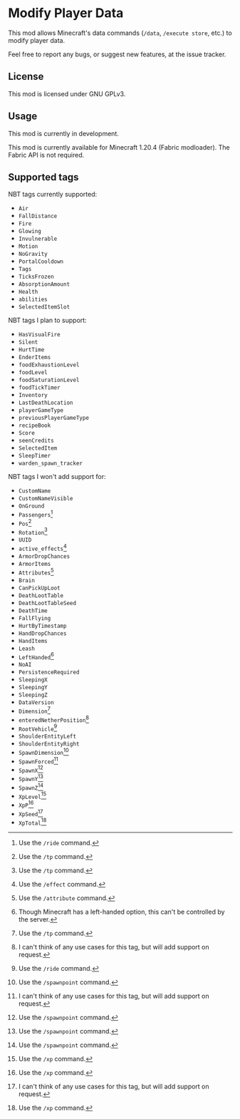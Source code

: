 # Modify Player Data

This mod allows Minecraft's data commands (`/data`, `/execute store`, etc.) to modify player data.

Feel free to report any bugs, or suggest new features, at the issue tracker.

## License

This mod is licensed under GNU GPLv3.

## Usage

This mod is currently in development.

This mod is currently available for Minecraft 1.20.4 (Fabric modloader). The Fabric API is not
required.

## Supported tags

NBT tags currently supported:

- `Air`
- `FallDistance`
- `Fire`
- `Glowing`
- `Invulnerable`
- `Motion`
- `NoGravity`
- `PortalCooldown`
- `Tags`
- `TicksFrozen`
- `AbsorptionAmount`
- `Health`
- `abilities`
- `SelectedItemSlot`

NBT tags I plan to support:

- `HasVisualFire`
- `Silent`
- `HurtTime`
- `EnderItems`
- `foodExhaustionLevel`
- `foodLevel`
- `foodSaturationLevel`
- `foodTickTimer`
- `Inventory`
- `LastDeathLocation`
- `playerGameType`
- `previousPlayerGameType`
- `recipeBook`
- `Score`
- `seenCredits`
- `SelectedItem`
- `SleepTimer`
- `warden_spawn_tracker`

NBT tags I won't add support for:

- `CustomName`
- `CustomNameVisible`
- `OnGround`
- `Passengers`[^1]
- `Pos`[^2]
- `Rotation`[^2]
- `UUID`
- `active_effects`[^3]
- `ArmorDropChances`
- `ArmorItems`
- `Attributes`[^4]
- `Brain`
- `CanPickUpLoot`
- `DeathLootTable`
- `DeathLootTableSeed`
- `DeathTime`
- `FallFlying`
- `HurtByTimestamp`
- `HandDropChances`
- `HandItems`
- `Leash`
- `LeftHanded`[^5]
- `NoAI`
- `PersistenceRequired`
- `SleepingX`
- `SleepingY`
- `SleepingZ`
- `DataVersion`
- `Dimension`[^2]
- `enteredNetherPosition`[^9]
- `RootVehicle`[^1]
- `ShoulderEntityLeft`
- `ShoulderEntityRight`
- `SpawnDimension`[^7]
- `SpawnForced`[^9]
- `SpawnX`[^7]
- `SpawnY`[^7]
- `SpawnZ`[^7]
- `XpLevel`[^8]
- `XpP`[^8]
- `XpSeed`[^9]
- `XpTotal`[^8]

[^1]: Use the `/ride` command.
[^2]: Use the `/tp` command.
[^3]: Use the `/effect` command.
[^4]: Use the `/attribute` command.
[^5]: Though Minecraft has a left-handed option, this can't be controlled by the server.
[^6]: Though Minecraft has a left-handed option, this can't be controlled by the server.
[^7]: Use the `/spawnpoint` command.
[^8]: Use the `/xp` command.
[^9]: I can't think of any use cases for this tag, but will add support on request.
